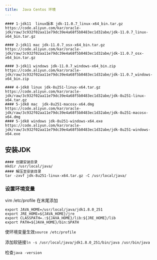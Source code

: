 ```yaml
---
title:  Java Centos 环境
...
```


```
#### 1-jdk11  linux版本 jdk-11.0.7_linux-x64_bin.tar.gz
https://code.aliyun.com/kar/oracle-jdk/raw/3c932f02aa11e79dc39e4a68f5b0483ec1d32abe/jdk-11.0.7_linux-x64_bin.tar.gz

#### 2-jdk11 mac jdk-11.0.7_osx-x64_bin.tar.gz
https://code.aliyun.com/kar/oracle-jdk/raw/3c932f02aa11e79dc39e4a68f5b0483ec1d32abe/jdk-11.0.7_osx-x64_bin.tar.gz

#### 3-jdk11 windows jdk-11.0.7_windows-x64_bin.zip
https://code.aliyun.com/kar/oracle-jdk/raw/3c932f02aa11e79dc39e4a68f5b0483ec1d32abe/jdk-11.0.7_windows-x64_bin.zip

#### 4-jdk8 linux jdk-8u251-linux-x64.tar.gz
https://code.aliyun.com/kar/oracle-jdk/raw/3c932f02aa11e79dc39e4a68f5b0483ec1d32abe/jdk-8u251-linux-x64.tar.gz
#### 5-jdk8 mac  jdk-8u251-macosx-x64.dmg
https://code.aliyun.com/kar/oracle-jdk/raw/3c932f02aa11e79dc39e4a68f5b0483ec1d32abe/jdk-8u251-macosx-x64.dmg
#### 5-jdk8 windows jdk-8u251-windows-x64.exe
https://code.aliyun.com/kar/oracle-jdk/raw/3c932f02aa11e79dc39e4a68f5b0483ec1d32abe/jdk-8u251-windows-x64.exe
```



## 安装JDK
```
#### 创建安装目录
mkdir /usr/local/java/
#### 解压至安装目录
tar -zxvf jdk-8u251-linux-x64.tar.gz -C /usr/local/java/
```

### 设置环境变量

vim /etc/profile
在末尾添加
```
export JAVA_HOME=/usr/local/java/jdk1.8.0_251
export JRE_HOME=${JAVA_HOME}/jre
export CLASSPATH=.:${JAVA_HOME}/lib:${JRE_HOME}/lib
export PATH=${JAVA_HOME}/bin:$PATH
```
使环境变量生效`source /etc/profile`

添加软链接`ln -s /usr/local/java/jdk1.8.0_251/bin/java /usr/bin/java`

检查`java -version`
